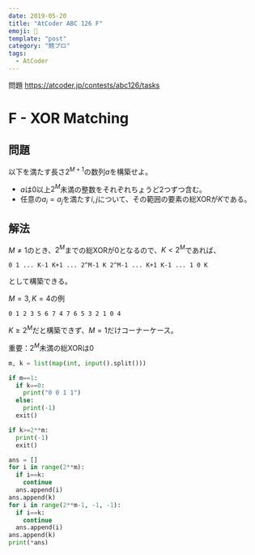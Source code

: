 ```yaml
---
date: 2019-05-20
title: "AtCoder ABC 126 F"
emoji: 🐎
template: "post"
category: "競プロ"
tags:
  - AtCoder
---
```


問題 <https://atcoder.jp/contests/abc126/tasks>

# F - XOR Matching

## 問題

以下を満たす長さ$2^{M+1}$の数列$a$を構築せよ。

* $a$は$0$以上$2^M$未満の整数をそれぞれちょうど2つずつ含む。
* 任意の$a_i=a_j$を満たす$i, j$について、その範囲の要素の総XORが$K$である。

## 解法

$M\neq 1$のとき、$2^M$までの総XORが0となるので、$K<2^M$であれば、

```text
0 1 ... K-1 K+1 ... 2^M-1 K 2^M-1 ... K+1 K-1 ... 1 0 K
```

として構築できる。

$M=3, K=4$の例

```text
0 1 2 3 5 6 7 4 7 6 5 3 2 1 0 4
```

$K\ge 2^M$だと構築できず、$M=1$だけコーナーケース。

重要：$2^M$未満の総XORは0

```python
m, k = list(map(int, input().split()))

if m==1:
  if k==0:
    print("0 0 1 1")
  else:
    print(-1)
  exit()

if k>=2**m:
  print(-1)
  exit()

ans = []
for i in range(2**m):
  if i==k:
    continue
  ans.append(i)
ans.append(k)
for i in range(2**m-1, -1, -1):
  if i==k:
    continue
  ans.append(i)
ans.append(k)
print(*ans)
```
